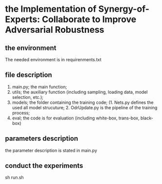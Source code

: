 # the Implementation of Synergy-of-Experts: Collaborate to Improve Adversarial Robustness 

## the environment
The needed environment is in requirenments.txt

## file description
1. main.py; the main function;
2. utils; the auxiliary function (including sampling, loading data, model selection, etc.);
3. models; the folder containing the training code; (1. Nets.py defines the used all model strucuture; 2. OdrUpdate.py is the pipeline of the training process; 
3. eval; the code is for evaluation (including white-box, trans-box,  black-box)


## parameters description
the parameter description is stated in main.py

## conduct the experiments
sh run.sh
